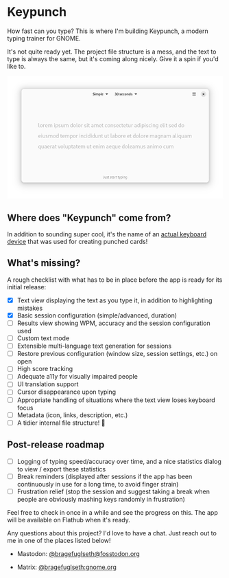 # Keypunch

How fast can you type? This is where I'm building Keypunch, a modern typing trainer for GNOME.

It's not quite ready yet. The project file structure is a mess, and the text to type is always the same, but it's coming along nicely. Give it a spin if you'd like to.

![screenshot](/data/screenshots/screenshot-1.png)

## Where does "Keypunch" come from?

In addition to sounding super cool, it's the name of an [actual keyboard device](https://en.wikipedia.org/wiki/Keypunch) that was used for creating punched cards!

## What's missing?

A rough checklist with what has to be in place before the app is ready for its initial release:

- [x] Text view displaying the text as you type it, in addition to highlighting mistakes
- [x] Basic session configuration (simple/advanced, duration)
- [ ] Results view showing WPM, accuracy and the session configuration used
- [ ] Custom text mode
- [ ] Extensible multi-language text generation for sessions
- [ ] Restore previous configuration (window size, session settings, etc.) on open
- [ ] High score tracking
- [ ] Adequate a11y for visually impaired people
- [ ] UI translation support
- [ ] Cursor disappearance upon typing
- [ ] Appropriate handling of situations where the text view loses keyboard focus
- [ ] Metadata (icon, links, description, etc.)
- [ ] A tidier internal file structure! 🙂

## Post-release roadmap

- [ ] Logging of typing speed/accuracy over time, and a nice statistics dialog to view / export these statistics
- [ ] Break reminders (displayed after sessions if the app has been continuously in use for a long time, to avoid finger strain)
- [ ] Frustration relief (stop the session and suggest taking a break when people are obviously mashing keys randomly in frustration)

Feel free to check in once in a while and see the progress on this. The app will be available on Flathub when it's ready.

Any questions about this project? I'd love to have a chat. Just reach out to me in one of the places listed below!

- Mastodon: [@bragefuglseth@fosstodon.org](https://fosstodon.org/@bragefuglseth)

- Matrix: [@bragefuglseth:gnome.org](https://matrix.to/#/@bragefuglseth:gnome.org)

